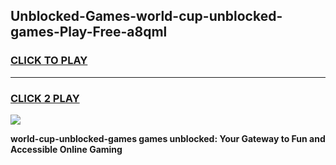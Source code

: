 
## Unblocked-Games-world-cup-unblocked-games-Play-Free-a8qml
<h3>
<a href="https://premium76.site?title=world-cup-unblocked-games&ref=19M">CLICK TO PLAY</a></h3>
<hr>

<h3>
<a href="https://premium76.site?title=world-cup-unblocked-games&ref=19M">CLICK 2 PLAY</a>
  
</h3>

<a href="https://premium76.site?title=world-cup-unblocked-games&ref=19M"><img src="https://clearcache.store/games.png"></a>


**world-cup-unblocked-games games unblocked: Your Gateway to Fun and Accessible Online Gaming**
